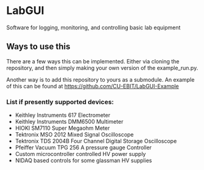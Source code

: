 # LabGUI

Software for logging, monitoring, and controlling basic lab equipment

## Ways to use this

There are a few ways this can be implemented. Either via cloning the repository, and then simply making your own version of the example_run.py.

Another way is to add this repository to yours as a submodule. An example of this can be found at https://github.com/CU-EBIT/LabGUI-Example

### List if presently supported devices:

-   Keithley Instruments 617 Electrometer
-   Keithley Instruments DMM6500 Multimeter
-   HIOKI SM7110 Super Megaohm Meter
-   Tektronix MSO 2012 Mixed Signal Oscilloscope
-   Tektronix TDS 2004B Four Channel Digital Storage Oscilloscope
-   Pfeiffer Vacuum TPG 256 A pressure gauge Controller
-   Custom microcontroller controlled HV power supply
-   NIDAQ based controls for some glassman HV supplies